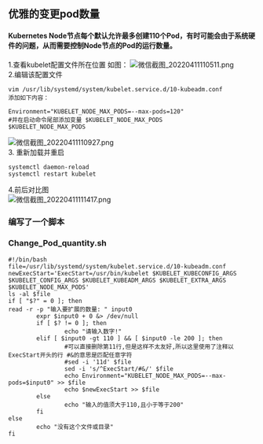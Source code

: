 ## 优雅的变更pod数量

#### Kubernetes Node节点每个默认允许最多创建110个Pod，有时可能会由于系统硬件的问题，从而需要控制Node节点的Pod的运行数量。

1.查看kubelet配置文件所在位置 如图：
![微信截图_20220411110511.png](https://s2.loli.net/2022/04/11/o2i4yMRPBjKC8vz.png)  
2.编辑该配置文件  
```
vim /usr/lib/systemd/system/kubelet.service.d/10-kubeadm.conf
添加如下内容：

Environment="KUBELET_NODE_MAX_PODS=--max-pods=120"
#并在启动命令尾部添加变量 $KUBELET_NODE_MAX_PODS
$KUBELET_NODE_MAX_PODS
```  
![微信截图_20220411110927.png](https://s2.loli.net/2022/04/11/Fl8qor2Kc7L5GTi.png)  
3. 重新加载并重启
```
systemctl daemon-reload
systemctl restart kubelet
```
4.前后对比图  
![微信截图_20220411111417.png](https://s2.loli.net/2022/04/11/axTFGp5kjNiIRyV.png)

### 编写了一个脚本
### Change_Pod_quantity.sh
```
#!/bin/bash
file=/usr/lib/systemd/system/kubelet.service.d/10-kubeadm.conf
newExecStart='ExecStart=/usr/bin/kubelet $KUBELET_KUBECONFIG_ARGS $KUBELET_CONFIG_ARGS $KUBELET_KUBEADM_ARGS $KUBELET_EXTRA_ARGS $KUBELET_NODE_MAX_PODS'
ls -al $file
if [ "$?" = 0 ]; then
read -r -p "输入要扩展的数量: " input0
        expr $input0 + 0 &> /dev/null
        if [ $? != 0 ]; then
                echo "请输入数字!"
        elif [ $input0 -gt 110 ] && [ $input0 -le 200 ]; then
                #可以直接删除第11行,但是这样不太友好,所以这里使用了注释以ExecStart开头的行 #&的意思是匹配任意字符
                #sed -i '11d' $file
                sed -i 's/^ExecStart/#&/' $file
                echo Environment="KUBELET_NODE_MAX_PODS=--max-pods=$input0" >> $file
                echo $newExecStart >> $file
        else
                echo "输入的值须大于110,且小于等于200"
        fi
else
        echo "没有这个文件或目录"
fi
```

